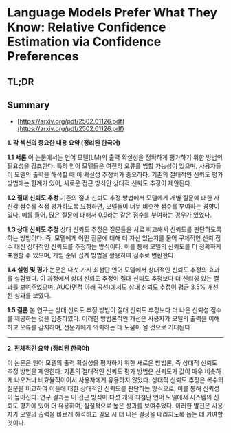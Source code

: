 # Language Models Prefer What They Know: Relative Confidence Estimation via Confidence Preferences
## TL;DR
## Summary
- [https://arxiv.org/pdf/2502.01126.pdf](https://arxiv.org/pdf/2502.01126.pdf)

**1. 각 섹션의 중요한 내용 요약 (정리된 한국어)**

**1.1 서론**
이 논문에서는 언어 모델(LM)의 출력 확실성을 정확하게 평가하기 위한 방법의 필요성을 강조한다. 특히 언어 모델들은 여전히 오류를 범할 가능성이 있으며, 사용자들이 모델의 출력을 해석할 때 이 확실성 추정치가 중요하다. 기존의 절대적인 신뢰도 평가 방법에는 한계가 있어, 새로운 접근 방식인 상대적 신뢰도 추정이 제안된다.

**1.2 절대 신뢰도 추정**
기존의 절대 신뢰도 추정 방법에서 모델에게 개별 질문에 대한 자신감 점수를 직접 평가하도록 요청하면, 모델들이 너무 비슷한 점수를 부여하는 경향이 있다. 예를 들어, 많은 질문에 대해서 0.9라는 같은 점수를 부여하는 경우가 있었다.

**1.3 상대 신뢰도 추정**
상대 신뢰도 추정은 질문들을 서로 비교해서 신뢰도를 판단하도록 하는 방법이다. 즉, 모델에게 어떤 질문에 대해 더 자신 있는지를 물어 구체적인 신뢰 점수 대신 상대적인 신뢰도를 추정하는 방식이다. 이를 통해 모델의 신뢰도를 더 정확하게 표현할 수 있으며, 게임 순위 집계 방법을 활용하여 점수로 변환한다.

**1.4 실험 및 평가**
논문은 다섯 가지 최첨단 언어 모델에서 상대적인 신뢰도 추정의 효과를 실험했다. 이 과정에서 상대 신뢰도 추정이 절대 신뢰도 추정보다 더 신뢰성 있는 결과를 보여주었으며, AUC(면적 아래 곡선)에서도 상대 신뢰도 추정이 평균 3.5% 개선된 성과를 보였다.

**1.5 결론**
본 연구는 상대 신뢰도 추정 방법이 절대 신뢰도 추정보다 더 나은 신뢰성 점수를 제공하는 것을 입증하였다. 이러한 방법론적인 개선은 사용자가 모델의 출력을 이해하고 오류를 감지하며, 전문가에게 의뢰하는 데 도움이 될 것으로 기대된다.

---

**2. 전체적인 요약 (정리된 한국어)**

이 논문은 언어 모델의 출력 확실성을 평가하기 위한 새로운 방법론, 즉 상대적 신뢰도 추정 방법을 제안한다. 기존의 절대적인 신뢰도 평가 방법은 신뢰도가 값이 매우 비슷하게 나오거나 비효율적이어서 사용자에게 유용하지 않았다. 상대적 신뢰도 추정은 복수의 질문을 비교하여 이들에 대한 상대적인 신뢰도를 판단하는 방식으로, 이를 통해 신뢰성이 높아진다. 연구 결과는 이 접근 방식이 다섯 개의 최첨단 언어 모델에서 시스템의 신뢰도 평가에 있어 더 유용하며, 실질적으로 높은 성과를 보여주었다. 이러한 발전은 사용자가 모델의 출력을 바르게 해석하고 필요 시 더 나은 결정을 내리지도록 돕는 데 기여할 것이다.